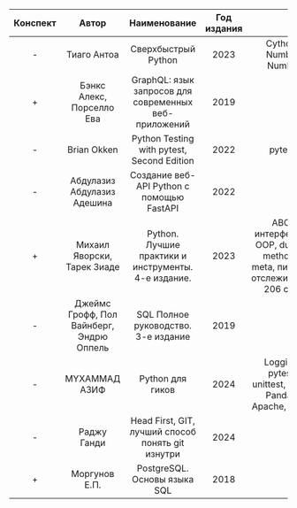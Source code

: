 | Конспект |                  Автор                   |                     Наименование                      | Год издания |                                                                           |
|:--------:|:----------------------------------------:|:-----------------------------------------------------:|:-----------:|:-------------------------------------------------------------------------:|
|    -     |               Тиаго Антоа                |                  Сверхбыстрый Python                  |    2023     |                           Cython, Numba, NumPy                            |
|    +     |        Бэнкс Алекс, Порселло Ева         | GraphQL: язык запросов для современных веб-приложений |    2019     |                                                                           |
|    -     |               Brian Okken                |      Python Testing with pytest, Second Edition       |    2022     |                                  pytest                                   |
|    -     |       Абдулазиз Абдулазиз Адешина        |       Создание веб-API Python с помощью FastAPI       |    2022     |                                                                           |
|    +     |       Михаил Яворски, Тарек Зиаде        |  Python. Лучшие практики и инструменты. 4-е издание.  |    2023     | ABC, интерфейсы, OOP, dunder methods, meta, пиксели отслеживания 206 стр. |
|    -     | Джеймс Грофф, Пол Вайнберг, Эндрю Оппель |          SQL Полное руководство. 3-е издание          |    2019     |                                                                           |
|    -     |              MYXAMMAД АЗИФ               |                   Python для гиков                    |    2024     |          Logging, pytest, unittest, Flask, Pandas, Apache, Kafka          |
|    -     |               Раджу Ганди                |   Head First, GIT, лучший способ понять git изнутри   |    2024     |                                                                           |
|    +     |              Моргунов Е.П.               |             PostgreSQL. Основы языка SQL              |    2018     |                                                                           |